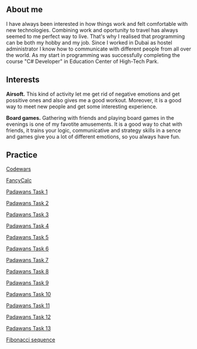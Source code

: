 ## About me
I have always been interested in how things work and felt comfortable with new technologies. Combining work and oportunity to travel has always seemed to me perfect way to live. That's why I realised that programming can be both my hobby and my job. 
Since I worked in Dubai as hostel administrator I know how to communicate with different people from all over the world. 
As my start in programming was successfully completing the course "C# Developer" in Education Center of High-Tech Park.

## Interests
**Airsoft.** This kind of activity let me get rid of negative emotions and get possitive ones and also gives me a good workout. Moreover, it is a good way to meet new people and get some interesting experience.

**Board games.** Gathering with friends and playing board games in the evenings is one of my favotite amusements. It is a good way to chat with friends, it trains your logic, communicative and strategy skills in a sence and games give you a lot of different emotions, so you always have fun.

## Practice
<a href="https://www.codewars.com/users/Alex_AP">Codewars</a>

<a href="https://github.com/AlexAnP/FancyCalc">FancyCalc</a>

<a href="https://github.com/AlexAnP/PadawansTask1">Padawans Task 1</a>

<a href="https://github.com/AlexAnP/PadawansTask2">Padawans Task 2</a>

<a href="https://github.com/AlexAnP/PadawansTask3">Padawans Task 3</a>

<a href="https://github.com/AlexAnP/PadawansTask4">Padawans Task 4</a>

<a href="https://github.com/AlexAnP/PadawansTask5">Padawans Task 5</a>

<a href="https://github.com/AlexAnP/PadawansTask6">Padawans Task 6</a>

<a href="https://github.com/AlexAnP/PadawansTask7">Padawans Task 7</a>

<a href="https://github.com/AlexAnP/PadawansTask8">Padawans Task 8</a>

<a href="https://github.com/AlexAnP/PadawansTask9">Padawans Task 9</a>

<a href="https://github.com/AlexAnP/PadawansTask10">Padawans Task 10</a>

<a href="https://github.com/AlexAnP/PadawansTask11">Padawans Task 11</a>

<a href="https://github.com/AlexAnP/PadawansTask12">Padawans Task 12</a>

<a href="https://github.com/AlexAnP/PadawansTask13">Padawans Task 13</a>

<a href="https://github.com/AlexAnP/First_20_numbers">Fibonacci sequence</a>

